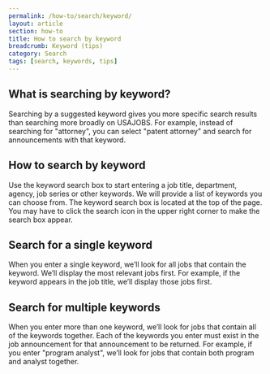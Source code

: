 ```yaml
---
permalink: /how-to/search/keyword/
layout: article
section: how-to
title: How to search by keyword
breadcrumb: Keyword (tips)
category: Search
tags: [search, keywords, tips]
---
```

## What is searching by keyword?  

Searching by a suggested keyword gives you more specific search results than searching more broadly on USAJOBS. For example, instead of searching for "attorney", you can select "patent attorney" and search for announcements with that keyword.  

## How to search by keyword
Use the keyword search box to start entering a job title, department, agency, job series or other keywords. We will provide a list of keywords you can choose from. The keyword search box is located at the top of the page. You may have to click the search icon in the upper right corner to make the search box appear.

## Search for a single keyword

When you enter a single keyword, we’ll look for all jobs that contain the keyword.  We’ll display the most relevant jobs first. For example, if the keyword appears in the job title, we’ll display those jobs first.

## Search for multiple keywords

When you enter more than one keyword, we’ll look for jobs that contain all of the keywords together. Each of the keywords you enter must exist in the job announcement for that announcement to be returned. For example, if you enter "program analyst", we’ll look for jobs that contain both program and analyst together.

